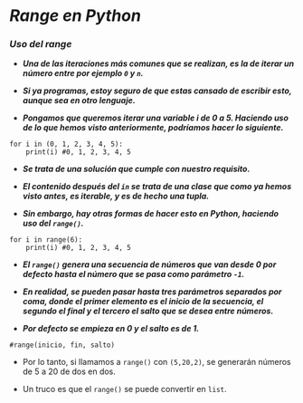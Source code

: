 # **_Range en Python_**

### **_Uso del range_**

- **_Una de las iteraciones más comunes que se realizan, es la de iterar un número entre por ejemplo ```0``` y ```n```._**
  
- **_Si ya programas, estoy seguro de que estas cansado de escribir esto, aunque sea en otro lenguaje._**
  
- **_Pongamos que queremos iterar una variable i de 0 a 5. Haciendo uso de lo que hemos visto anteriormente, podríamos hacer lo siguiente._**
  
```  
for i in (0, 1, 2, 3, 4, 5):
    print(i) #0, 1, 2, 3, 4, 5
```

- **_Se trata de una solución que cumple con nuestro requisito._**
  
- **_El contenido después del ```in``` se trata de una clase que como ya hemos visto antes, es iterable, y es de hecho una tupla._**
  
- **_Sin embargo, hay otras formas de hacer esto en Python, haciendo uso del ```range()```._**

```
for i in range(6):
    print(i) #0, 1, 2, 3, 4, 5
```

- **_El ```range()``` genera una secuencia de números que van desde 0 por defecto hasta el número que se pasa como parámetro ```-1```._**
  
- **_En realidad, se pueden pasar hasta tres parámetros separados por coma, donde el primer elemento es el inicio de la secuencia, el segundo el final y el tercero el salto que se desea entre números._**
  
- **_Por defecto se empieza en 0 y el salto es de 1._**

```
#range(inicio, fin, salto)
```

- Por lo tanto, si llamamos a ```range()``` con ```(5,20,2)```, se generarán números de 5 a 20 de dos en dos.
  
- Un truco es que el ```range()``` se puede convertir en ```list```.
